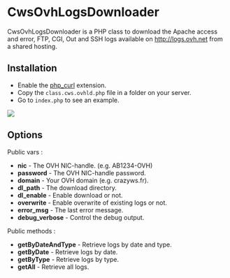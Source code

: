 CwsOvhLogsDownloader
====================

CwsOvhLogsDownloader is a PHP class to download the Apache access and error, FTP, CGI, Out and SSH logs available on http://logs.ovh.net from a shared hosting.

Installation
------------

* Enable the [php_curl](http://php.net/manual/en/book.curl.php) extension.
* Copy the ``class.cws.ovhld.php`` file in a folder on your server.
* Go to ``index.php`` to see an example.

![](http://static.crazyws.fr/resources/blog/2013/05/ovh-logs-downloader-php.png)

Options
-------

Public vars :

* **nic** - The OVH NIC-handle. (e.g. AB1234-OVH)
* **password** - The OVH NIC-handle password.
* **domain** - Your OVH domain (e.g. crazyws.fr).
* **dl_path** - The download directory.
* **dl_enable** - Enable download or not.
* **overwrite** - Enable overwrite of existing logs or not.
* **error_msg** - The last error message.
* **debug_verbose** - Control the debug output.

Public methods :

* **getByDateAndType** - Retrieve logs by date and type.
* **getByDate** - Retrieve logs by date.
* **getByType** - Retrieve logs by type.
* **getAll** - Retrieve all logs.
